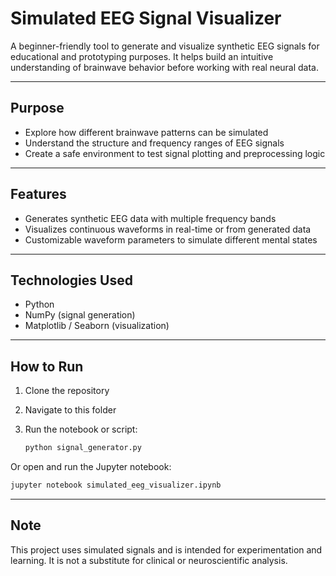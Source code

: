 # Simulated EEG Signal Visualizer

A beginner-friendly tool to generate and visualize synthetic EEG signals for educational and prototyping purposes. It helps build an intuitive understanding of brainwave behavior before working with real neural data.

---

## Purpose

- Explore how different brainwave patterns can be simulated
- Understand the structure and frequency ranges of EEG signals
- Create a safe environment to test signal plotting and preprocessing logic

---

## Features

- Generates synthetic EEG data with multiple frequency bands
- Visualizes continuous waveforms in real-time or from generated data
- Customizable waveform parameters to simulate different mental states

---

## Technologies Used

- Python  
- NumPy (signal generation)  
- Matplotlib / Seaborn (visualization)

---

## How to Run

1. Clone the repository  
2. Navigate to this folder  
3. Run the notebook or script:

   ```bash
   python signal_generator.py
Or open and run the Jupyter notebook:
   ```bash
  jupyter notebook simulated_eeg_visualizer.ipynb
```

---

## Note

This project uses simulated signals and is intended for experimentation and learning. It is not a substitute for clinical or neuroscientific analysis.
